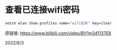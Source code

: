 # 查看已连接wifi密码

```r
netsh wlan show profiles name="wifi名称" key=clear
```

原链接: https://www.bilibili.com/video/BV1m341137E8  


2022/6/3  
